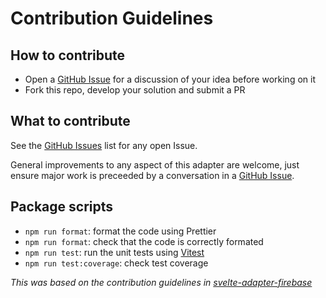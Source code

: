 # Contribution Guidelines

## How to contribute

- Open a [GitHub Issue](https://github.com/geoffrich/svelte-adapter-azure-swa/issues) for a discussion of your idea before working on it
- Fork this repo, develop your solution and submit a PR

## What to contribute

See the [GitHub Issues](https://github.com/geoffrich/svelte-adapter-azure-swa/issues) list for any open Issue.

General improvements to any aspect of this adapter are welcome, just ensure major work is preceeded by a conversation in a [GitHub Issue](https://github.com/geoffrich/svelte-adapter-azure-swa/issues).

## Package scripts

- `npm run format`: format the code using Prettier
- `npm run format`: check that the code is correctly formated
- `npm run test`: run the unit tests using [Vitest](https://vitest.dev/)
- `npm run test:coverage`: check test coverage

_This was based on the contribution guidelines in [svelte-adapter-firebase](https://github.com/jthegedus/svelte-adapter-firebase/blob/main/CONTRIBUTING.md)_
